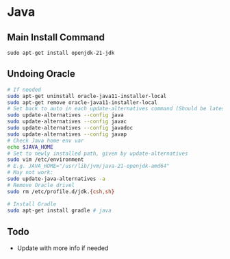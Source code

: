 # Java

## Main Install Command

`sudo apt-get install openjdk-21-jdk`

## Undoing Oracle

```sh
# If needed
sudo apt-get uninstall oracle-java11-installer-local
sudo apt-get remove oracle-java11-installer-local
# Set back to auto in each update-alternatives command (Should be latest openjdk
sudo update-alternatives --config java
sudo update-alternatives --config javac
sudo update-alternatives --config javadoc
sudo update-alternatives --config javap
# Check Java home env var
echo $JAVA_HOME
# Set to newly installed path, given by update-alternatives
sudo vim /etc/environment
# E.g. JAVA_HOME="/usr/lib/jvm/java-21-openjdk-amd64"
# May not work:
sudo update-java-alternatives -a
# Remove Oracle drivel
sudo rm /etc/profile.d/jdk.{csh,sh}

# Install Gradle
sudo apt-get install gradle # java
```

## Todo

* Update with more info if needed
